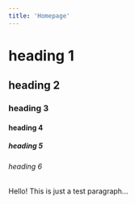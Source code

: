 ```yaml
---
title: 'Homepage'
---
```


# heading 1
## heading 2
### heading 3
#### heading 4
##### heading 5
###### heading 6
Hello! This is just a test paragraph...